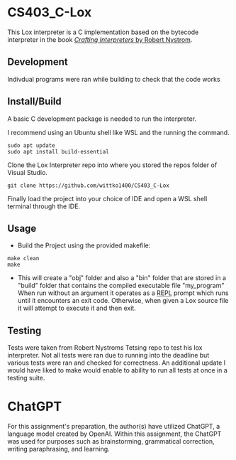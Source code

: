 # CS403_C-Lox
This Lox interpreter is a C implementation based on the bytecode interpreter in the book [*Crafting Interpreters* by Robert Nystrom](https://craftinginterpreters.com/). 

## Development
Indivdual programs were ran while building to check that the code works

## Install/Build
A basic C development package is needed to run the interpreter.

I recommend using an Ubuntu shell like WSL and the running the command.
```
sudo apt update
sudo apt install build-essential
```

Clone the Lox Interpreter repo into where you stored the repos folder of Visual Studio.
```
git clone https://github.com/wittko1400/CS403_C-Lox
```

Finally load the project into your choice of IDE and open a WSL shell terminal through the IDE.
## Usage
- Build the Project using the provided makefile:
```
make clean
make
```
- This will create a "obj" folder and also a "bin" folder that are stored in a "build" folder that contains the compiled executable file "my_program"
When run without an argument it operates as a <abbr title="read-eval-print loop">REPL</abbr> prompt which runs until it encounters an exit code. Otherwise, when given a Lox source file it will attempt to execute it and then exit.

## Testing
Tests were taken from Robert Nystroms Tetsing repo to test his lox interpreter.
Not all tests were ran due to running into the deadline but various tests were ran and checked for correctness. 
An additional update I would have liked to make would enable to ability to run all tests at once in a testing suite.


# ChatGPT
For this assignment's preparation, the author(s) have utilized ChatGPT, a language model created by OpenAI. 
Within this assignment, the ChatGPT was used for purposes such as brainstorming, grammatical correction, writing paraphrasing, and learning.
